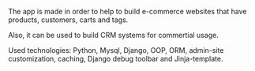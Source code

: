 The app is made in order to help to build e-commerce websites that have products, customers, carts and tags. 
<p>Also, it can be used to build CRM systems for commertial usage.</p>
<p>Used technologies: Python, Mysql, Django, OOP, ORM, admin-site customization, caching, Django debug toolbar and Jinja-template.</p>
